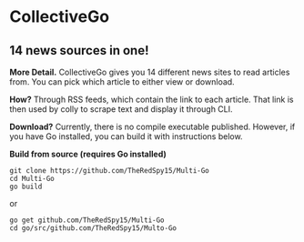 # CollectiveGo
## 14 news sources in one!

**More Detail.**
CollectiveGo gives you 14 different news sites to read articles from. You can pick which article to either view or download.

**How?**
Through RSS feeds, which contain the link to each article. That link is then used by colly to scrape text and display it through CLI.

**Download?**
Currently, there is no compile executable published. However, if you have Go installed, you can build it with instructions below.

**Build from source (requires Go installed)**
```
git clone https://github.com/TheRedSpy15/Multi-Go
cd Multi-Go
go build
```
or
```
go get github.com/TheRedSpy15/Multi-Go
cd go/src/github.com/TheRedSpy15/Multo-Go
```
